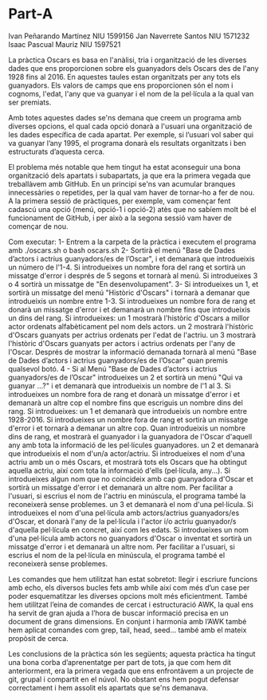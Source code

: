 # Part-A

Ivan Peñarando Martínez NIU 1599156 Jan Naverrete Santos NIU 1571232 Isaac Pascual Mauriz NIU 1597521

La pràctica Oscars es basa en l'anàlisi, tria i organització de les diverses dades que ens proporcionen sobre els guanyadors dels Oscars des de l'any 1928 fins al 2016. En aquestes taules estan organitzats per any tots els guanyadors. Els valors de camps que ens proporcionen són el nom i cognoms, l'edat, l'any que va guanyar i el nom de la pel·lícula a la qual van ser premiats.

Amb totes aquestes dades se'ns demana que creem un programa amb diverses opcions, el qual cada opció donarà a l'usuari una organització de les dades específica de cada apartat. Per exemple, si l’usuari vol saber qui va guanyar l’any 1995, el programa donarà els resultats organitzats i ben estructurats d’aquesta cerca.

El problema més notable que hem tingut ha estat aconseguir una bona organització dels apartats i subapartats, ja que era la primera vegada que treballàvem amb GitHub. En un principi se'ns van acumular branques innecessàries o repetides, per la qual vam haver de tornar-ho a fer de nou. A la primera sessió de pràctiques, per exemple, vam començar fent cadascú una opció (menú, opció-1 i opció-2) atès que no sabíem molt bé el funcionament de GitHub, i per això a la segona sessió vam haver de començar de nou.

Com executar: 1- Entrem a la carpeta de la pràctica i executem el programa amb ./oscars.sh o bash oscars.sh 2- Sortirà el menú "Base de Dades d’actors i actrius guanyadors/es de l’Oscar", i et demanarà que introdueixis un número de l'1-4. Si introdueixes un nombre fora del rang et sortirà un missatge d'error i després de 5 segons et tornarà al menú. Si introdueixes 3 o 4 sortirà un missatge de "En desenvolupament". 3- Si introdueixes un 1, et sortirà un missatge del menú "Històric d'Oscars" i tornarà a demanar que introdueixis un nombre entre 1-3. Si introdueixes un nombre fora de rang et donarà un missatge d'error i et demanarà un nombre fins que introdueixis un dins del rang. Si introdueixes: un 1 mostrarà l'històric d'Oscars a millor actor ordenats alfabèticament pel nom dels actors. un 2 mostrarà l'històric d'Oscars guanyats per actrius ordenats per l'edat de l'actriu. un 3 mostrarà l'històric d'Oscars guanyats per actors i actrius ordenats per l'any de l'Oscar. Després de mostrar la informació demanada tornarà al menú "Base de Dades d’actors i actrius guanyadors/es de l’Oscar" quan premis qualsevol botó. 4 - Si al Menú "Base de Dades d’actors i actrius guanyadors/es de l’Oscar" introdueixes un 2 et sortirà un menú "Qui va guanyar ...?" i et demanarà que introdueixis un nombre de l'1 al 3. Si introdueixes un nombre fora de rang et donarà un missatge d'error i et demanarà un altre cop el nombre fins que escriguis un nombre dins del rang. Si introdueixes: un 1 et demanarà que introdueixis un nombre entre 1928-2016. Si introdueixes un nombre fora de rang et sortirà un missatge d'error i et tornarà a demanar un altre cop. Quan introdueixis un nombre dins de rang, et mostrarà el guanyador i la guanyadora de l'Oscar d'aquell any amb tota la informació de les pel·lícules guanyadores. un 2 et demanarà que introdueixis el nom d'un/a actor/actriu. Si introdueixes el nom d'una actriu amb un o més Oscars, et mostrarà tots els Oscars que ha obtingut aquella actriu, així com tota la informació d'ells (pel·lícula, any...). Si introdueixes algun nom que no coincideix amb cap guanyadora d'Oscar et sortirà un missatge d'error i et demanarà un altre nom. Per facilitar a l'usuari, si escrius el nom de l'actriu en minúscula, el programa també la reconeixerà sense problemes. un 3 et demanarà el nom d'una pel·lícula. Si introdueixes el nom d'una pel·lícula amb actors/actrius guanyadors/es d'Oscar, et donarà l'any de la pel·lícula i l'actor i/o actriu guanyador/s d'aquella pel·lícula en concret, així com les edats. Si introdueixes un nom d'una pel·lícula amb actors no guanyadors d'Oscar o inventat et sortirà un missatge d'error i et demanarà un altre nom. Per facilitar a l'usuari, si escrius el nom de la pel·lícula en minúscula, el programa també el reconeixerà sense problemes.

Les comandes que hem utilitzat han estat sobretot: llegir i escriure funcions amb echo, els diversos bucles fets amb while així com més d’un case per poder esquematitzar les diverses opcions molt més eficientment. També hem utilitzat l’eina de comandes de cercat i estructuració AWK, la qual ens ha servit de gran ajuda a l’hora de buscar informació precisa en un document de grans dimensions. En conjunt i harmonia amb l’AWK també hem aplicat comandes com grep, tail, head, seed… també amb el mateix propòsit de cerca.

Les conclusions de la pràctica són les següents; aquesta pràctica ha tingut una bona corba d’aprenentatge per part de tots, ja que com hem dit anteriorment, era la primera vegada que ens enfrontàvem a un projecte de git, grupal i compartit en el núvol. No obstant ens hem pogut defensar correctament i hem assolit els apartats que se'ns demanava.

